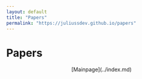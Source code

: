 ```yaml
---
layout: default
title: "Papers"
permalink: "https://juliussdev.github.io/papers"
---
```


# Papers

<div style="text-align: center;" markdown="1"> [Mainpage](../index.md) 
</div>  